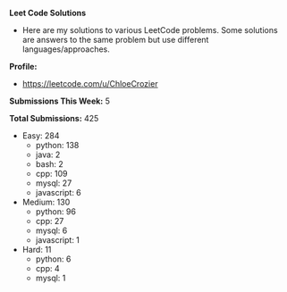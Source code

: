 **Leet Code Solutions**

- Here are my solutions to various LeetCode problems. Some solutions are answers to the same problem but use different languages/approaches.

**Profile:**

- https://leetcode.com/u/ChloeCrozier

**Submissions This Week:** 5

**Total Submissions:** 425
- Easy: 284
  - python: 138
  - java: 2
  - bash: 2
  - cpp: 109
  - mysql: 27
  - javascript: 6
- Medium: 130
  - python: 96
  - cpp: 27
  - mysql: 6
  - javascript: 1
- Hard: 11
  - python: 6
  - cpp: 4
  - mysql: 1